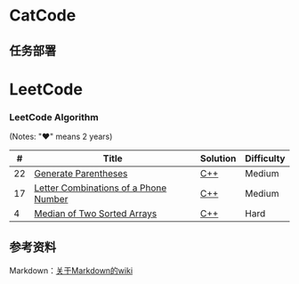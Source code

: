 # CatCode

## 任务部署
LeetCode
========

### LeetCode Algorithm

(Notes: "&hearts;" means 2 years)

| # | Title | Solution | Difficulty |
|---| ----- | -------- | ---------- |
|22|[Generate Parentheses](https://leetcode.com/problems/generate-parentheses/)| [C++](./cpp/22.generateParentheses.cpp)|Medium|
|17|[Letter Combinations of a Phone Number](https://leetcode.com/problems/letter-combinations-of-a-phone-number/)| [C++](./cpp/17.letterCombinationsOfAPhoneNumber.cpp)|Medium|
|4|[Median of Two Sorted Arrays](https://leetcode.com/problems/median-of-two-sorted-arrays/)| [C++](./cpp/4.medianOfTwoSortedArrays.cpp)|Hard|

## 参考资料
Markdown：[关于Markdown的wiki](https://en.wikipedia.org/wiki/Markdown)


